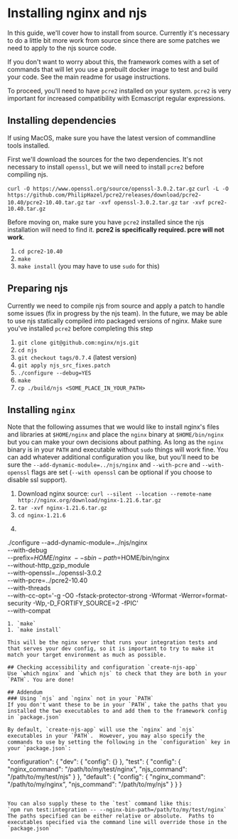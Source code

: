 # Installing nginx and njs
In this guide, we'll cover how to install from source. Currently it's necessary to do a little bit more
work from source since there are some patches we need to apply to the njs source code.

If you don't want to worry about this, the framework comes with a set of commands that will let you use
a prebuilt docker image to test and build your code.  See the main readme for usage instructions.

To proceed, you'll need to have `pcre2` installed on your system.  `pcre2` is very important for increased compatibility with Ecmascript regular expressions.

## Installing dependencies
If using MacOS, make sure you have the latest version of commandline tools installed.

First we'll download the sources for the two dependencies.  It's not necessary to install `openssl`, but
we will need to install `pcre2` before compiling njs.

`curl -O https://www.openssl.org/source/openssl-3.0.2.tar.gz`
`curl -L -O https://github.com/PhilipHazel/pcre2/releases/download/pcre2-10.40/pcre2-10.40.tar.gz`
`tar -xvf openssl-3.0.2.tar.gz`
`tar -xvf pcre2-10.40.tar.gz`

Before moving on, make sure you have `pcre2` installed since the njs installation will need to find it.  **pcre2 is specifically required.  pcre will not work**.
1. `cd pcre2-10.40`
1. `make`
1. `make install` (you may have to use `sudo` for this)

## Preparing njs
Currently we need to compile njs from source and apply a patch to handle some issues (fix in progress by the njs team). In the future, we may be able to use njs statically compiled into packaged versions of nginx.
Make sure you've installed `pcre2` before completing this step

1. `git clone git@github.com:nginx/njs.git`
1. `cd njs`
1. `git checkout tags/0.7.4` (latest version)
1. `git apply njs_src_fixes.patch`
1. `./configure --debug=YES`
1. `make`
1. `cp ./build/njs <SOME_PLACE_IN_YOUR_PATH>`

## Installing `nginx`
Note that the following assumes that we would like to install nginx's files and libraries at `$HOME/nginx` and place the `nginx` binary at `$HOME/bin/nginx` but you can make your own decisions about pathing.  As long as the `nginx` binary is in your `PATH` and executable without `sudo` things will work fine.
You can add whatever additional configuration you like, but you'll need to be sure the `--add-dynamic-module=../njs/nginx`
and `--with-pcre` and `--with-openssl` flags are set (`--with openssl` can be optional if you choose to disable ssl support).

1. Download nginx source: `curl --silent --location --remote-name http://nginx.org/download/nginx-1.21.6.tar.gz`
1. `tar -xvf nginx-1.21.6.tar.gz`
1. `cd nginx-1.21.6`
1. ```
./configure --add-dynamic-module=../njs/nginx \
            --with-debug \
            --prefix=$HOME/nginx \
            --sbin-path=$HOME/bin/nginx \
            --without-http_gzip_module \
            --with-openssl=../openssl-3.0.2 \
            --with-pcre=../pcre2-10.40 \
            --with-threads \
            --with-cc-opt='-g -O0 -fstack-protector-strong -Wformat -Werror=format-security -Wp,-D_FORTIFY_SOURCE=2 -fPIC' \
            --with-compat
```
1. `make`
1. `make install`

This will be the nginx server that runs your integration tests and that serves your dev config, so it is important to try to make it match your target environment as much as possible.

## Checking accessibility and configuration `create-njs-app`
Use `which nginx` and `which njs` to check that they are both in your `PATH`. You are done!

## Addendum
### Using `njs` and `nginx` not in your `PATH`
If you don't want these to be in your `PATH`, take the paths that you installed the two executables to and add them to the framework config in `package.json`

By default, `create-njs-app` will use the `nginx` and `njs` executables in your `PATH`.  However, you may also specify the commands to use by setting the following in the `configuration` key in your `package.json`:
```
"configuration": {
  "dev": {
    "config": {}
  },
  "test": {
    "config": {
      "nginx_command": "/path/to/my/test/nginx",
      "njs_command": "/path/to/my/test/njs"
    }
  },
  "default": {
    "config": {
      "nginx_command": "/path/to/my/nginx",
      "njs_command": "/path/to/my/njs"
    }
  }
}
```

You can also supply these to the `test` command like this:
`npm run test:integration -- --nginx-bin-path=/path/to/my/test/nginx`
The paths specified can be either relative or absolute.  Paths to executables specified via the command line will override those in the `package.json`

